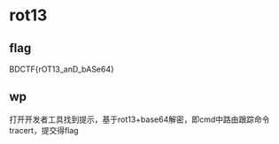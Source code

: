 # rot13

## flag
BDCTF{rOT13_anD_bASe64}

## wp
打开开发者工具找到提示，基于rot13+base64解密，即cmd中路由跟踪命令tracert，提交得flag
